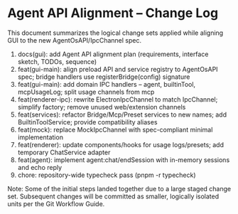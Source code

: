 # Agent API Alignment – Change Log

This document summarizes the logical change sets applied while aligning GUI to the new AgentOsAPI/IpcChannel spec.

1. docs(gui): add Agent API alignment plan (requirements, interface sketch, TODOs, sequence)
2. feat(gui-main): align preload API and service registry to AgentOsAPI spec; bridge handlers use registerBridge(config) signature
3. feat(gui-main): add domain IPC handlers – agent, builtinTool, mcpUsageLog; split usage channels from mcp
4. feat(renderer-ipc): rewrite ElectronIpcChannel to match IpcChannel; simplify factory; remove unused web/extension channels
5. feat(services): refactor Bridge/Mcp/Preset services to new names; add BuiltinToolService; provide compatibility aliases
6. feat(mock): replace MockIpcChannel with spec-compliant minimal implementation
7. feat(renderer): update components/hooks for usage logs/presets; add temporary ChatService adapter
8. feat(agent): implement agent:chat/endSession with in-memory sessions and echo reply
9. chore: repository-wide typecheck pass (pnpm -r typecheck)

Note: Some of the initial steps landed together due to a large staged change set. Subsequent changes will be committed as smaller, logically isolated units per the Git Workflow Guide.
